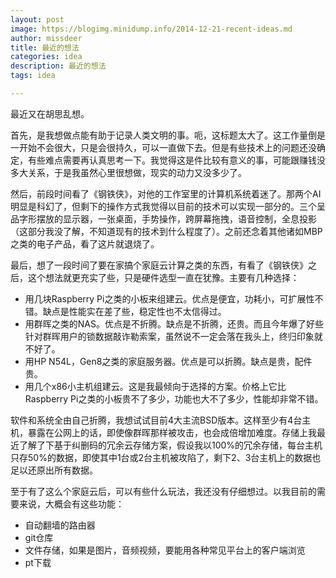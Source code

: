 ```yaml
---
layout: post
image: https://blogimg.minidump.info/2014-12-21-recent-ideas.md
author: missdeer
title: 最近的想法
categories: idea
description: 最近的想法
tags: idea

---
```


最近又在胡思乱想。

首先，是我想做点能有助于记录人类文明的事。呃，这标题太大了。这工作量倒是一开始不会很大，只是会很持久，可以一直做下去。但是有些技术上的问题还没确定，有些难点需要再认真思考一下。我觉得这是件比较有意义的事，可能跟赚钱没多大关系，于是我虽然心里很想做，现实的动力又没多少了。

然后，前段时间看了《钢铁侠》，对他的工作室里的计算机系统着迷了。那两个AI明显是科幻了，但剩下的操作方式我觉得以目前的技术可以实现一部分的。三个呈品字形摆放的显示器，一张桌面，手势操作，跨屏幕拖拽，语音控制，全息投影（这部分我没了解，不知道现有的技术到什么程度了）。之前还念着其他诸如MBP之类的电子产品，看了这片就退烧了。

最后，想了一段时间了要在家搞个家庭云计算之类的东西，有看了《钢铁侠》之后，这个想法就更充实了些，只是硬件选型一直在犹豫。主要有几种选择：

- 用几块Raspberry Pi之类的小板来组建云。优点是便宜，功耗小，可扩展性不错。缺点是性能实在差了些，稳定性也不太信得过。
- 用群晖之类的NAS。优点是不折腾。缺点是不折腾，还贵。而且今年爆了好些针对群晖用户的锁数据敲诈勒索案，虽然说不一定会落在我头上，终归印象就不好了。
- 用HP N54L，Gen8之类的家庭服务器。优点是可以折腾。缺点是贵，配件贵。
- 用几个x86小主机组建云。这是我最倾向于选择的方案。价格上它比Raspberry Pi之类的小板贵不了多少，功能也大不了多少，性能却非常不错。

软件和系统全由自己折腾，我想试试目前4大主流BSD版本。这样至少有4台主机，暴露在公网上的话，即使像群晖那样被攻击，也会成倍增加难度。存储上我最近了解了下基于纠删码的冗余云存储方案，假设我以100%的冗余存储，每台主机只存50%的数据，即使其中1台或2台主机被攻陷了，剩下2、3台主机上的数据也足以还原出所有数据。

至于有了这么个家庭云后，可以有些什么玩法，我还没有仔细想过。以我目前的需要来说，大概会有这些功能：

- 自动翻墙的路由器
- git仓库
- 文件存储，如果是图片，音频视频，要能用各种常见平台上的客户端浏览
- pt下载
